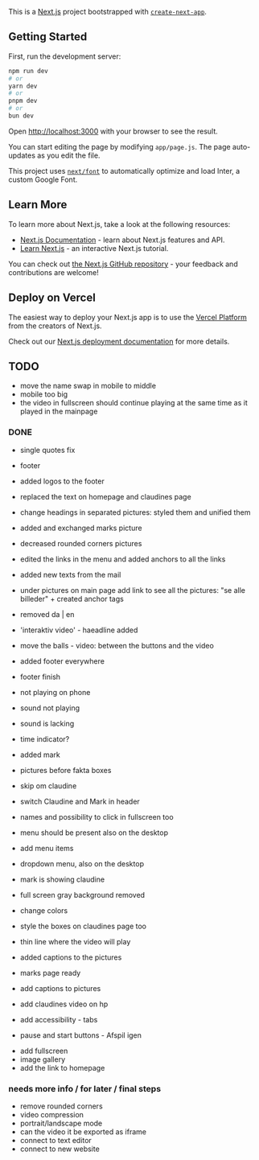 This is a [Next.js](https://nextjs.org/) project bootstrapped with [`create-next-app`](https://github.com/vercel/next.js/tree/canary/packages/create-next-app).

## Getting Started

First, run the development server:

```bash
npm run dev
# or
yarn dev
# or
pnpm dev
# or
bun dev
```

Open [http://localhost:3000](http://localhost:3000) with your browser to see the result.

You can start editing the page by modifying `app/page.js`. The page auto-updates as you edit the file.

This project uses [`next/font`](https://nextjs.org/docs/basic-features/font-optimization) to automatically optimize and load Inter, a custom Google Font.

## Learn More

To learn more about Next.js, take a look at the following resources:

- [Next.js Documentation](https://nextjs.org/docs) - learn about Next.js features and API.
- [Learn Next.js](https://nextjs.org/learn) - an interactive Next.js tutorial.

You can check out [the Next.js GitHub repository](https://github.com/vercel/next.js/) - your feedback and contributions are welcome!

## Deploy on Vercel

The easiest way to deploy your Next.js app is to use the [Vercel Platform](https://vercel.com/new?utm_medium=default-template&filter=next.js&utm_source=create-next-app&utm_campaign=create-next-app-readme) from the creators of Next.js.

Check out our [Next.js deployment documentation](https://nextjs.org/docs/deployment) for more details.

## TODO

- move the name swap in mobile to middle
- mobile too big
- the video in fullscreen should continue playing at the same time as it played in the mainpage

### DONE

- single quotes fix
- footer
- added logos to the footer
- replaced the text on homepage and claudines page
- change headings in separated pictures: styled them and unified them
- added and exchanged marks picture
- decreased rounded corners pictures
- edited the links in the menu and added anchors to all the links
- added new texts from the mail
- under pictures on main page add link to see all the pictures: "se alle billeder" + created anchor tags
- removed da | en
- 'interaktiv video' - haeadline added
- move the balls - video: between the buttons and the video
- added footer everywhere

- footer finish
- not playing on phone
- sound not playing
- sound is lacking
- time indicator?

- added mark
- pictures before fakta boxes
- skip om claudine
- switch Claudine and Mark in header
- names and possibility to click in fullscreen too
- menu should be present also on the desktop
- add menu items
- dropdown menu, also on the desktop
- mark is showing claudine
- full screen gray background removed
- change colors
- style the boxes on claudines page too
- thin line where the video will play
- added captions to the pictures
- marks page ready
- add captions to pictures
- add claudines video on hp
- add accessibility - tabs
- pause and start buttons - Afspil igen

* add fullscreen
* image gallery
* add the link to homepage

### needs more info / for later / final steps

- remove rounded corners
- video compression
- portrait/landscape mode
- can the video it be exported as iframe
- connect to text editor
- connect to new website

